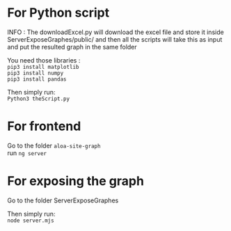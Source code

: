 # For Python script
INFO : The downloadExcel.py will download the excel file and store it inside ServerExposeGraphes/public/ and then all the scripts will take this as input and put the resulted graph in the same folder

You need those libraries : <br />
`pip3 install matplotlib`<br />
`pip3 install numpy`<br />
`pip3 install pandas`<br />

Then simply run:<br />
`Python3 theScript.py`

# For frontend

Go to the folder `aloa-site-graph`<br />
run `ng server`<br />

# For exposing the graph
Go to the folder ServerExposeGraphes

Then simply run:<br />
`node server.mjs`
